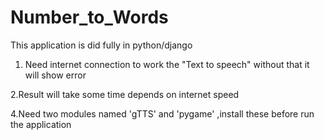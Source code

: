 # Number_to_Words

This application  is did fully in python/django 
1. Need internet connection to work the "Text to speech" without that it will  show error

2.Result will take some time depends on internet speed

4.Need two modules named  'gTTS' and 'pygame'  ,install these before run the application
